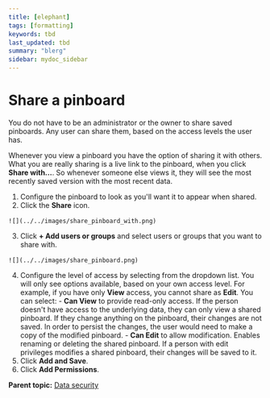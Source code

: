 ```yaml
---
title: [elephant]
tags: [formatting]
keywords: tbd
last_updated: tbd
summary: "blerg"
sidebar: mydoc_sidebar
---
```

# Share a pinboard

You do not have to be an administrator or the owner to share saved pinboards. Any user can share them, based on the access levels the user has.

Whenever you view a pinboard you have the option of sharing it with others. What you are really sharing is a live link to the pinboard, when you click **Share with...**. So whenever someone else views it, they will see the most recently saved version with the most recent data.

1.   Configure the pinboard to look as you'll want it to appear when shared. 
2.   Click the **Share** icon. 

    ![](../../images/share_pinboard_with.png)

3.   Click **+ Add users or groups** and select users or groups that you want to share with. 

    ![](../../images/share_pinboard.png)

4.   Configure the level of access by selecting from the dropdown list. You will only see options available, based on your own access level. For example, if you have only **View** access, you cannot share as **Edit**. You can select: 
    -   **Can View** to provide read-only access. If the person doesn't have access to the underlying data, they can only view a shared pinboard. If they change anything on the pinboard, their changes are not saved. In order to persist the changes, the user would need to make a copy of the modified pinboard.
    -   **Can Edit** to allow modification. Enables renaming or deleting the shared pinboard. If a person with edit privileges modifies a shared pinboard, their changes will be saved to it.
5.   Click **Add and Save**. 
6.   Click **Add Permissions**. 

**Parent topic:** [Data security](../../admin/data_security/sharing_security_overview.html)

